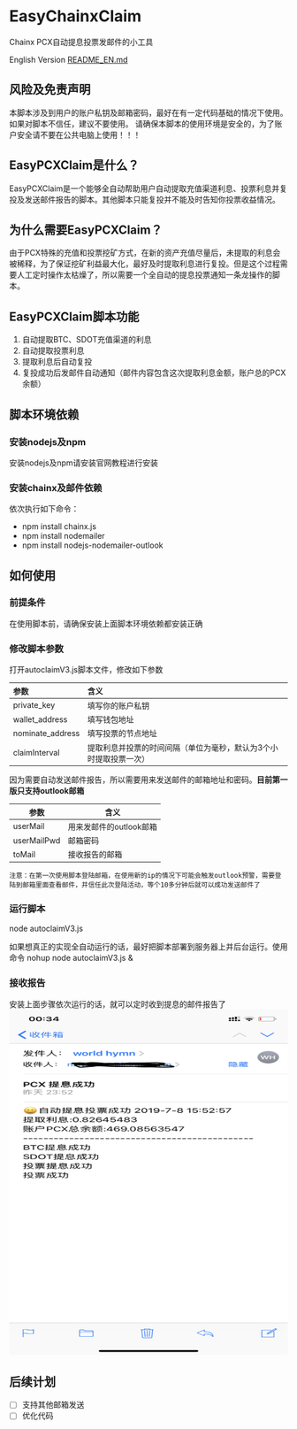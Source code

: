 # EasyChainxClaim
Chainx PCX自动提息投票发邮件的小工具

English Version [README_EN.md]()

## 风险及免责声明
本脚本涉及到用户的账户私钥及邮箱密码，最好在有一定代码基础的情况下使用。如果对脚本不信任，建议不要使用。
请确保本脚本的使用环境是安全的，为了账户安全请不要在公共电脑上使用！！！

## EasyPCXClaim是什么？
EasyPCXClaim是一个能够全自动帮助用户自动提取充值渠道利息、投票利息并复投及发送邮件报告的脚本。其他脚本只能复投并不能及时告知你投票收益情况。

## 为什么需要EasyPCXClaim？
由于PCX特殊的充值和投票挖矿方式，在新的资产充值尽量后，未提取的利息会被稀释，为了保证挖矿利益最大化，最好及时提取利息进行复投。但是这个过程需要人工定时操作太枯燥了，所以需要一个全自动的提息投票通知一条龙操作的脚本。

## EasyPCXClaim脚本功能
1. 自动提取BTC、SDOT充值渠道的利息
2. 自动提取投票利息
3. 提取利息后自动复投
4. 复投成功后发邮件自动通知（邮件内容包含这次提取利息金额，账户总的PCX余额）

## 脚本环境依赖
### 安装nodejs及npm
安装nodejs及npm请安装官网教程进行安装

### 安装chainx及邮件依赖
依次执行如下命令：
* npm install chainx.js
* npm install nodemailer
* npm install nodejs-nodemailer-outlook

## 如何使用

### 前提条件
在使用脚本前，请确保安装上面脚本环境依赖都安装正确

### 修改脚本参数
打开autoclaimV3.js脚本文件，修改如下参数

|   参数                 | 含义 |
| :---         | :--- |
| private_key           |  填写你的账户私钥 |
| wallet_address        |  填写钱包地址 |
| nominate_address      |  填写投票的节点地址 |
| claimInterval         |  提取利息并投票的时间间隔（单位为毫秒，默认为3个小时提取投票一次） |

因为需要自动发送邮件报告，所以需要用来发送邮件的邮箱地址和密码。**目前第一版只支持outlook邮箱**

|   参数                 | 含义 |
| -------------         | --- |
| userMail           |  用来发邮件的outlook邮箱 |
| userMailPwd        |  邮箱密码 |
| toMail             |  接收报告的邮箱 |


``
注意：在第一次使用脚本登陆邮箱，在使用新的ip的情况下可能会触发outlook预警，需要登陆到邮箱里面查看邮件，并信任此次登陆活动，等个10多分钟后就可以成功发送邮件了
``

### 运行脚本
node autoclaimV3.js

如果想真正的实现全自动运行的话，最好把脚本部署到服务器上并后台运行。使用命令
nohup node autoclaimV3.js &

### 接收报告
安装上面步骤依次运行的话，就可以定时收到提息的邮件报告了
<img src="https://github.com/nziyouren/EasyChainxClaim/blob/master/img/send_success.png" alt="Drawing" width="900px" height="625px" />

## 后续计划
* [ ] 支持其他邮箱发送
* [ ] 优化代码
